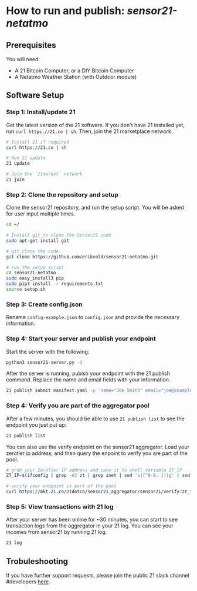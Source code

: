 # How to run and publish: _**sensor21-netatmo**_

## Prerequisites

You will need:

* A 21 Bitcoin Computer, or a DIY Bitcoin Computer
* A Netatmo Weather Station (with Outdoor module)


## Software Setup

### Step 1: Install/update 21
Get the latest version of the 21 software. If you don't have 21 installed yet, run `curl https://21.co | sh`. Then, join the 21 marketplace network.

``` bash
# Install 21 if required
curl https://21.co | sh

# Run 21 update
21 update

# Join the `21market` network
21 join
```

### Step 2: Clone the repository and setup
Clone the sensor21 repository, and run the setup script. You will be asked for user input multiple times.

``` bash
cd ~/

# Install git to clone the Sensor21 code
sudo apt-get install git

# git clone the code
git clone https://github.com/erikvold/sensor21-netatmo.git

# run the setup script
cd sensor21-netatmo
sudo easy_install3 pip
sudo pip3 install -r requirements.txt
source setup.sh
```

### Step 3: Create config.json

Rename `config-example.json` to `config.json` and provide the necessary information.

### Step 4: Start your server and publish your endpoint

Start the server with the following:

``` bash
python3 sensor21-server.py -d
```

After the server is running, pubish your endpoint with the 21 publish command. Replace the name and email fields with your information.

``` bash
21 publish submit manifest.yaml -p 'name="Joe Smith" email="joe@example.com" price="5" host="AUTO" port="6012"'
```

### Step 4: Verify you are part of the aggregator pool

After a few minutes, you should be able to use `21 publish list`
to see the endpoint you just put up:

``` bash
21 publish list
```

You can also use the verify endpoint on the sensor21 aggregator. Load your zerotier ip address, and then query the enpoint to verify you are part of the pool.

``` bash
# grab your ZeroTier IP address and save it to shell variable ZT_IP
ZT_IP=$(ifconfig | grep -A2 zt | grep inet | sed 's|[^0-9. ]||g' | sed 's|[^ \t]*||' | awk 'NR==1{print $1}')

# verify your endpoint is part of the pool
curl https://mkt.21.co/21dotco/sensor21_aggregator/sensor21/verify?zt_ip=$ZT_IP
```

### Step 5: View transactions with 21 log

After your server has been online for ~30 minutes, you can start to see transaction logs from the aggregator in your 21 log. You can see your incomes from sensor21 by running 21 log.

``` bash
21 log
```

## Trobuleshooting

If you have further support requests, please join the public 21 slack channel #developers [here](http://slack.21.co/).

